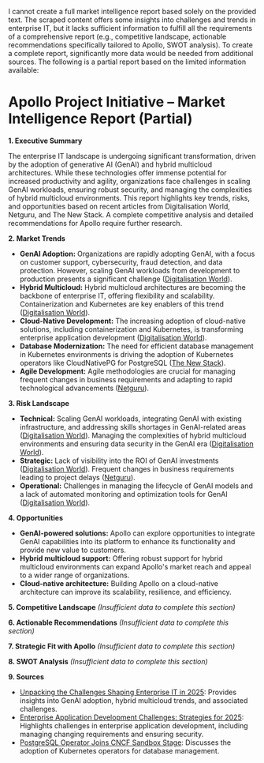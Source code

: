 I cannot create a full market intelligence report based solely on the provided text.  The scraped content offers some insights into challenges and trends in enterprise IT, but it lacks sufficient information to fulfill all the requirements of a comprehensive report (e.g., competitive landscape, actionable recommendations specifically tailored to Apollo, SWOT analysis).  To create a complete report, significantly more data would be needed from additional sources.  The following is a partial report based on the limited information available:


# Apollo Project Initiative – Market Intelligence Report (Partial)

**1. Executive Summary**

The enterprise IT landscape is undergoing significant transformation, driven by the adoption of generative AI (GenAI) and hybrid multicloud architectures. While these technologies offer immense potential for increased productivity and agility, organizations face challenges in scaling GenAI workloads, ensuring robust security, and managing the complexities of hybrid multicloud environments.  This report highlights key trends, risks, and opportunities based on recent articles from Digitalisation World, Netguru, and The New Stack.  A complete competitive analysis and detailed recommendations for Apollo require further research.


**2. Market Trends**

* **GenAI Adoption:**  Organizations are rapidly adopting GenAI, with a focus on customer support, cybersecurity, fraud detection, and data protection.  However, scaling GenAI workloads from development to production presents a significant challenge ([Digitalisation World](https://digitalisationworld.com/blogs/58242/unpacking-the-challenges-shaping-enterprise-it-in-2025)).
* **Hybrid Multicloud:** Hybrid multicloud architectures are becoming the backbone of enterprise IT, offering flexibility and scalability. Containerization and Kubernetes are key enablers of this trend ([Digitalisation World](https://digitalisationworld.com/blogs/58242/unpacking-the-challenges-shaping-enterprise-it-in-2025)).
* **Cloud-Native Development:**  The increasing adoption of cloud-native solutions, including containerization and Kubernetes, is transforming enterprise application development ([Digitalisation World](https://digitalisationworld.com/blogs/58242/unpacking-the-challenges-shaping-enterprise-it-in-2025)).
* **Database Modernization:**  The need for efficient database management in Kubernetes environments is driving the adoption of Kubernetes operators like CloudNativePG for PostgreSQL ([The New Stack](https://thenewstack.io/postgresql-operator-cloudnativepg-hits-the-cncf-sandbox/)).
* **Agile Development:** Agile methodologies are crucial for managing frequent changes in business requirements and adapting to rapid technological advancements ([Netguru](https://www.netguru.com/blog/enterprise-app-development-challenges)).


**3. Risk Landscape**

* **Technical:** Scaling GenAI workloads, integrating GenAI with existing infrastructure, and addressing skills shortages in GenAI-related areas ([Digitalisation World](https://digitalisationworld.com/blogs/58242/unpacking-the-challenges-shaping-enterprise-it-in-2025)).  Managing the complexities of hybrid multicloud environments and ensuring data security in the GenAI era ([Digitalisation World](https://digitalisationworld.com/blogs/58242/unpacking-the-challenges-shaping-enterprise-it-in-2025)).
* **Strategic:**  Lack of visibility into the ROI of GenAI investments ([Digitalisation World](https://digitalisationworld.com/blogs/58242/unpacking-the-challenges-shaping-enterprise-it-in-2025)).  Frequent changes in business requirements leading to project delays ([Netguru](https://www.netguru.com/blog/enterprise-app-development-challenges)).
* **Operational:**  Challenges in managing the lifecycle of GenAI models and a lack of automated monitoring and optimization tools for GenAI ([Digitalisation World](https://digitalisationworld.com/blogs/58242/unpacking-the-challenges-shaping-enterprise-it-in-2025)).


**4. Opportunities**

* **GenAI-powered solutions:**  Apollo can explore opportunities to integrate GenAI capabilities into its platform to enhance its functionality and provide new value to customers.
* **Hybrid multicloud support:**  Offering robust support for hybrid multicloud environments can expand Apollo's market reach and appeal to a wider range of organizations.
* **Cloud-native architecture:**  Building Apollo on a cloud-native architecture can improve its scalability, resilience, and efficiency.


**5. Competitive Landscape** *(Insufficient data to complete this section)*


**6. Actionable Recommendations** *(Insufficient data to complete this section)*


**7. Strategic Fit with Apollo** *(Insufficient data to complete this section)*


**8. SWOT Analysis** *(Insufficient data to complete this section)*


**9. Sources**

* [Unpacking the Challenges Shaping Enterprise IT in 2025](https://digitalisationworld.com/blogs/58242/unpacking-the-challenges-shaping-enterprise-it-in-2025):  Provides insights into GenAI adoption, hybrid multicloud trends, and associated challenges.
* [Enterprise Application Development Challenges: Strategies for 2025](https://www.netguru.com/blog/enterprise-app-development-challenges):  Highlights challenges in enterprise application development, including managing changing requirements and ensuring security.
* [PostgreSQL Operator Joins CNCF Sandbox Stage](https://thenewstack.io/postgresql-operator-cloudnativepg-hits-the-cncf-sandbox/): Discusses the adoption of Kubernetes operators for database management.